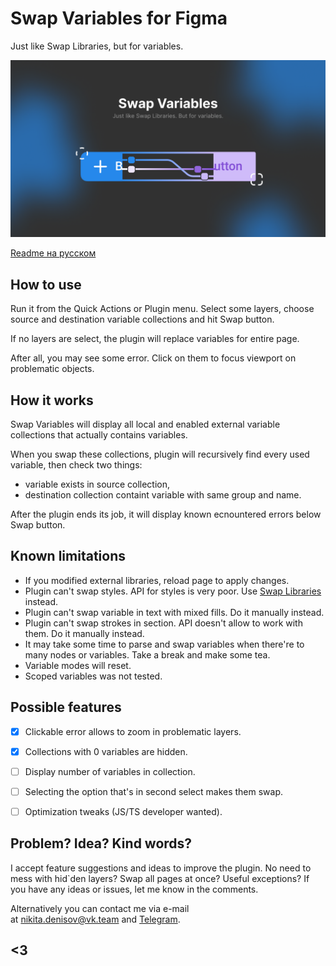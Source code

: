 # Swap Variables for Figma
Just like Swap Libraries, but for variables.

![Swap Variables cover](https://github.com/qurle/swap-variables/blob/main/assets/cover.png?raw=true)

[Readme на русском](https://github.com/qurle/swap-variables/blob/main/readme-ru.md)

## How to use

Run it from the Quick Actions or Plugin menu.
Select some layers, choose source and destination variable collections and hit Swap button.

If no layers are select, the plugin will replace variables for entire page.

After all, you may see some error. Click on them to focus viewport on problematic objects.

## How it works

Swap Variables will display all local and enabled external variable collections that actually contains variables. 

When you swap these collections, plugin will recursively find every used variable, then check two things:
- variable exists in source collection,
- destination collection containt variable with same group and name.

After the plugin ends its job, it will display known ecnountered errors below Swap button. 

## Known limitations

- If you modified external libraries, reload page to apply changes.
- Plugin can't swap styles. API for styles is very poor. Use [Swap Libraries](https://help.figma.com/hc/en-us/articles/4404856784663-Swap-style-and-component-libraries) instead.
- Plugin can't swap variable in text with mixed fills. Do it manually instead.
- Plugin can't swap strokes in section. API doesn't allow to work with them. Do it manually instead.
- It may take some time to parse and swap variables when there're to many nodes or variables. Take a break and make some tea.
- Variable modes will reset.
- Scoped variables was not tested.

## Possible features

- [x] Clickable error allows to zoom in problematic layers.
- [x] Collections with 0 variables are hidden.
- [ ] Display number of variables in collection.
- [ ] Selecting the option that's in second select makes them swap.
- [ ] Optimization tweaks (JS/TS developer wanted).


## Problem? Idea? Kind words?

I accept feature suggestions and ideas to improve the plugin. No need to mess with hid`den layers? Swap all pages at once? Useful exceptions? If you have any ideas or issues, let me know in the comments.

Alternatively you can contact me via e-mail at [nikita.denisov@vk.team](mailto:nikita.denisov@vk.team?subject=Swap%20Variables) and [Telegram](https://t.me/qurle).

## <3